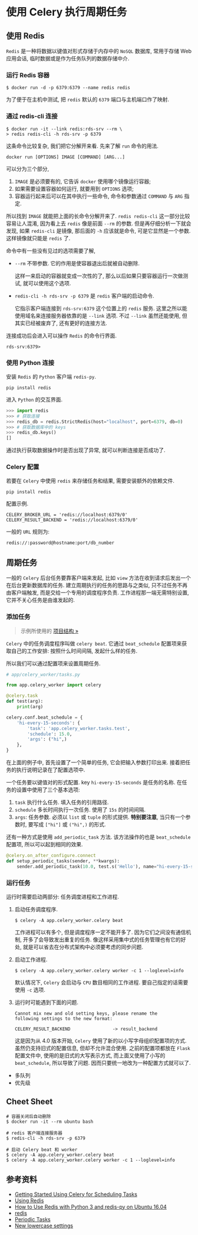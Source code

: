 # 使用 Celery 执行周期任务

## 使用 Redis
`Redis` 是一种将数据以键值对形式存储于内存中的 `NoSQL` 数据库, 常用于存储 Web 应用会话, 临时数据或是作为任务队列的数据存储中介.

### 运行 Redis 容器
```
$ docker run -d -p 6379:6379 --name redis redis
```
为了便于在主机中测试, 把 `redis` 默认的 `6379` 端口与主机端口作了映射.

### 通过 redis-cli 连接

```
$ docker run -it --link redis:rds-srv --rm \
> redis redis-cli -h rds-srv -p 6379
```
这条命令比较复杂, 我们把它分解开来看. 先来了解 `run` 命令的用法.
```
docker run [OPTIONS] IMAGE [COMMAND] [ARG...]
```
可以分为三个部分,
1. `IMAGE` 是必须要有的, 它告诉 `docker` 使用哪个镜像运行容器;
1. 如果需要设置容器如何运行, 就要用到 `OPTIONS` 选项;
1. 容器运行起来后可以在其中执行一些命令, 命令和参数通过 `COMMAND` 与 `ARG` 指定.

所以找到 `IMAGE` 就能把上面的长命令分解开来了. `redis redis-cli` 这一部分比较容易让人混淆, 因为看上去 `redis` 像是前面 `--rm` 的参数. 但是再仔细分析一下就会发现, 如果 `redis-cli` 是镜像, 那后面的 `-h` 应该就是命令, 可是它显然是一个参数. 这样镜像就只能是 `redis` 了.

命令中有一些没有见过的选项需要了解,
- `--rm` 不带参数. 它的作用是使容器退出后就被自动删除.

  这样一来启动的容器就变成一次性的了, 那么以后如果只要容器运行一次做测试, 就可以使用这个选项.
- `redis-cli -h rds-srv -p 6379` 是 `redis` 客户端的启动命令.

  它指示客户端连接到 `rds-srv:6379` 这个位置上的 `redis` 服务. 这里之所以能使用域名来连接服务器依靠的是 `--link` 选项. 不过 `--link` 虽然还能使用, 但其实已经被废弃了, 还有更好的连接方法.

连接成功后会进入可以操作 `Redis` 的命令行界面.
```
rds-srv:6379>
```

### 使用 Python 连接

安装 `Redis` 的 `Python` 客户端 `redis-py`.
```
pip install redis
```

进入 `Python` 的交互界面.
```python
>>> import redis
>>> # 获取连接
>>> redis_db = redis.StrictRedis(host="localhost", port=6379, db=0)
>>> # 获取数据库中的 keys
>>> redis_db.keys()
[]
```
通过执行获取数据操作时是否出现了异常, 就可以判断连接是否成功了.

### Celery 配置
若要在 `Celery` 中使用 `redis` 来存储任务和结果, 需要安装额外的依赖文件.
```
pip install redis
```
配置示例.
```
CELERY_BROKER_URL = 'redis://localhost:6379/0'
CELERY_RESULT_BACKEND = 'redis://localhost:6379/0'
```
一般的 `URL` 规则为:
```
redis://:password@hostname:port/db_number
```

## 周期任务
一般的 `Celery` 后台任务要靠客户端来发起, 比如 `view` 方法在收到请求后发出一个在后台更新数据库的任务. 建立周期执行的任务的思路与之类似, 只不过任务不再由客户端触发, 而是交给一个专用的调度程序负责. 工作进程那一端无需特别设置, 它并不关心任务是由谁发起的.

### 添加任务
> 示例所使用的 [项目结构 &raquo;](https://github.com/newbieof410/dockerize-flask-celery)

`Celery` 中的任务调度程序叫做 `celery beat`. 它通过 `beat_schedule` 配置项来获取自己的工作安排: 按照什么时间间隔, 发起什么样的任务.

所以我们可以通过配置项来设置周期任务.
```python
# app/celery_worker/tasks.py

from app.celery_worker import celery

@celery.task
def test(arg):
    print(arg)

celery.conf.beat_schedule = {
    'hi-every-15-seconds': {
        'task': 'app.celery_worker.tasks.test',
        'schedule': 15.0,
        'args': ("hi",)
    },
}
```
在上面的例子中, 首先设置了一个简单的任务, 它会把输入参数打印出来. 接着把任务的执行说明记录在了配置选项中.

一个任务要以键值对的形式配置. key `hi-every-15-seconds` 是任务的名称. 在任务的设置中使用了三个基本选项:
1.  `task` 执行什么任务. 填入任务的引用路径.
1.  `schedule` 多长时间执行一次任务. 使用了 `15s` 的时间间隔.
1.  `args`: 任务参数. 必须以 `list` 或 `tuple` 的形式提供. **特别要注意**, 当只有一个参数时, 要写成 `["hi"]` 或 `("hi",)` 的形式.

还有一种方式是使用 `add_periodic_task` 方法. 该方法操作的也是 `beat_schedule` 配置项, 所以可以起到相同的效果.

```python
@celery.on_after_configure.connect
def setup_periodic_tasks(sender, **kwargs):
    sender.add_periodic_task(10.0, test.s('Hello'), name="hi-every-15-seconds")
```

### 运行任务
运行时需要启动两部分: 任务调度进程和工作进程.
1.  启动任务调度程序.
    ```
    $ celery -A app.celery_worker.celery beat
    ```
    工作进程可以有多个, 但是调度程序一定不能开多了. 因为它们之间没有通信机制, 开多了会导致发出重复的任务. 像这样采用集中式的任务管理也有它的好处, 就是可以省去在分布式架构中必须要考虑的同步问题.

1.  启动工作进程.
    ```
    $ celery -A app.celery_worker.celery worker -c 1 --loglevel=info
    ```

    默认情况下, `Celery` 会启动与 `CPU` 数目相同的工作进程. 要自己指定的话需要使用 `-c` 选项.

1.  运行时可能遇到下面的问题.
    ```
    Cannot mix new and old setting keys, please rename the
    following settings to the new format:

    CELERY_RESULT_BACKEND                -> result_backend
    ```
    这是因为从 4.0 版本开始, `Celery` 使用了新的以小写字母组织配置项的方式. 虽然仍支持旧式的配置信息, 但却不允许混合使用. 之前的配置项都放在 `Flask` 配置文件中, 使用的是旧式的大写表示方式, 而上面又使用了小写的 `beat_schedule`, 所以导致了问题. 因而只要统一地改为一种配置方式就可以了.

    
- 多队列
- 优先级

## Cheet Sheet
```shell
# 容器关闭后自动删除
$ docker run -it --rm ubuntu bash

# redis 客户端连接服务器
$ redis-cli -h rds-srv -p 6379

# 启动 Celery beat 和 worker
$ celery -A app.celery_worker.celery beat
$ celery -A app.celery_worker.celery worker -c 1 --loglevel=info
```

## 参考资料
- [Getting Started Using Celery for Scheduling Tasks](https://www.caktusgroup.com/blog/2014/06/23/scheduling-tasks-celery/)
- [Using Redis](http://docs.celeryproject.org/en/latest/getting-started/brokers/redis.html#using-redis)
- [How to Use Redis with Python 3 and redis-py on Ubuntu 16.04](https://www.fullstackpython.com/blog/install-redis-use-python-3-ubuntu-1604.html)
- [redis](https://docs.docker.com/samples/library/redis/)
- [Periodic Tasks](http://docs.celeryproject.org/en/latest/userguide/periodic-tasks.html#periodic-tasks)
- [New lowercase settings](http://docs.celeryproject.org/en/latest/userguide/configuration.html#new-lowercase-settings)
